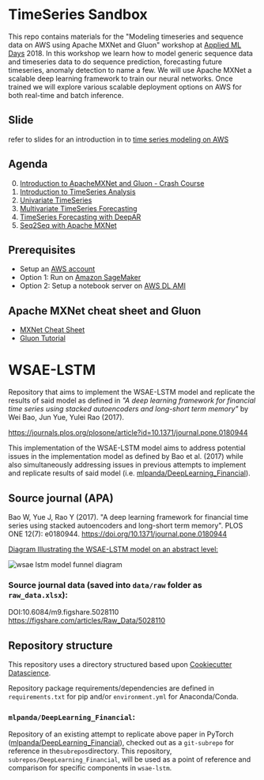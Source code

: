# TimeSeries Sandbox


This repo contains materials for the "Modeling timeseries and sequence data on AWS using Apache
MXNet and Gluon" workshop at [Applied ML Days](https://www.appliedmldays.org/) 2018. In this
workshop we learn how to model generic sequence data and timeseries data to do sequence prediction,
forecasting future timeseries, anomaly detection to name a few. We will use Apache MXNet a scalable
deep learning framework to train our neural networks. Once trained we will explore various scalable
deployment options on AWS for both real-time and batch inference.

## Slide
refer to slides for an introduction in to [time series modeling on
AWS](https://www.slideshare.net/mallyajiggs/time-series-modeling-workd-amld-2018-lausanne) 

## Agenda

0. [Introduction to ApacheMXNet and Gluon - Crash Course](intro_mxnet_gluon)
1. [Introduction to TimeSeries Analysis](intro_to_timeseries.ipynb)
2. [Univariate TimeSeries](univariate_timeseries_forecasting_lstm.ipynb)
3. [Multivariate TimeSeries Forecasting](multivariate_timeseries_forecasting.ipynb)
4. [TimeSeries Forecasting with DeepAR](sagemaker-timeseries)
5. [Seq2Seq with Apache MXNet](seq2seq)

## Prerequisites

- Setup an [AWS account](https://docs.aws.amazon.com/sagemaker/latest/dg/gs-account.html)
- Option 1: Run on [Amazon
  SageMaker](https://docs.aws.amazon.com/sagemaker/latest/dg/gs-setup-working-env.html)
- Option 2: Setup a notebook server on [AWS DL
  AMI](https://s3.amazonaws.com/smallya-test/strata-london/NotebookSetupAWS.html)

## Apache MXNet cheat sheet and Gluon  

- [MXNet Cheat Sheet](https://bit.ly/2xTIwuj)
- [Gluon Tutorial](https://github.com/zackchase/mxnet-the-straight-dope)

# WSAE-LSTM




Repository that aims to implement the WSAE-LSTM model and replicate the results of said model as defined in *"A deep learning framework for financial time series using stacked autoencoders and long-short term memory"* by Wei Bao, Jun Yue, Yulei Rao (2017).

https://journals.plos.org/plosone/article?id=10.1371/journal.pone.0180944

This implementation of the WSAE-LSTM model aims to address potential issues in the implementation model as defined by Bao et al. (2017) while also simultaneously addressing issues in previous attempts to implement and replicate results of said model (i.e. [mlpanda/DeepLearning_Financial](https://github.com/mlpanda/DeepLearning_Financial)). 


## Source journal (APA)

Bao W, Yue J, Rao Y (2017). "A deep learning framework for financial time series using stacked autoencoders and long-short term memory". PLOS ONE 12(7): e0180944. https://doi.org/10.1371/journal.pone.0180944

<u>Diagram Illustrating the WSAE-LSTM model on an abstract level:</u>

![wsae lstm model funnel diagram](https://github.com/timothyyu/wsae-lstm/blob/master/docs/wsae%20lstm%20model%20funnel%20diagram.png)

### Source journal data (saved into `data/raw` folder as `raw_data.xlsx`):
DOI:10.6084/m9.figshare.5028110
https://figshare.com/articles/Raw_Data/5028110

## Repository structure

This repository uses a directory structured based upon [Cookiecutter Datascience]( http://drivendata.github.io/cookiecutter-data-science/#directory-structure).

Repository package requirements/dependencies are defined in `requirements.txt` for pip and/or `environment.yml` for Anaconda/Conda. 

### `mlpanda/DeepLearning_Financial`:

Repository of an existing attempt to replicate above paper in PyTorch ([mlpanda/DeepLearning_Financial](https://github.com/mlpanda/DeepLearning_Financial)), checked out as a `git-subrepo` for reference in the`subrepos`directory. This repository, `subrepos/DeepLearning_Financial`, will be used as a point of reference and comparison for specific components in `wsae-lstm`.